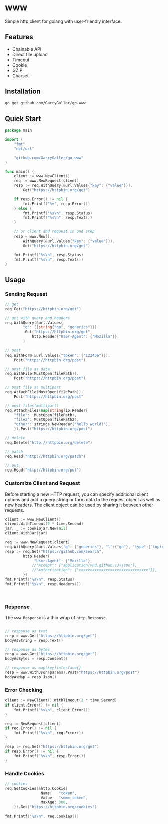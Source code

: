 # www

Simple http client for golang with user-friendly interface.

## Features

- Chainable API
- Direct file upload
- Timeout
- Cookie
- GZIP
- Charset

## Installation

```bash
go get github.com/GarryGaller/go-www
```

## Quick Start

```go
package main

import (
	"fmt"
	"net/url"

	"github.com/GarryGaller/go-www"
)

func main() {
	client := www.NewClient()
	req := www.NewRequest(client)
	resp := req.WithQuery(&url.Values{"key": {"value"}}).
		Get("https://httpbin.org/get")

	if resp.Error() != nil {
		fmt.Printf("%v", resp.Error())
	} else {
		fmt.Printf("%s\n", resp.Status)
		fmt.Printf("%s\n", resp.Text())
	}

	// or client and request in one step
	resp = www.New().
		WithQuery(&url.Values{"key": {"value"}}).
		Get("https://httpbin.org/get")

	fmt.Printf("%s\n", resp.Status)
	fmt.Printf("%s\n", resp.Text())
}
```

## Usage

### Sending Request

```go
// get
req.Get("https://httpbin.org/get")

// get with query and headers
req.WithQuery(&url.Values{
        "q": []string{"go", "generics"}})
        .Get("https://httpbin.org/get", 
            http.Header{"User-Agent": {"Mozilla"}},
        )

// post
req.WithForm(&url.Values{"token": {"123456"}}).
    Post("https://httpbin.org/post")

// post file as data
req.WithFile(MustOpen(filePath)).
    Post("https://httpbin.org/post")

// post file as multipart
req.AttachFile(MustOpen(filePath)).
    Post("https://httpbin.org/post"

// post files(multipart)
req.AttachFiles(map[string]io.Reader{
    "file":  MustOpen(filePath),
    "file2": MustOpen(filePath2),
    "other": strings.NewReader("hello world!"),
    }).Post("https://httpbin.org/post")

// delete
req.Delete("http://httpbin.org/delete")

// patch
req.Head("http://httpbin.org/patch")

// put
req.Head("http://httpbin.org/put")

```

### Customize Client and Request

Before starting a new HTTP request, you can specify additional client options and add a query string or form data to the request object as well as new headers.
The client object can be used by sharing it between other requests.

```go
client := www.NewClient()
client.WithTimeout(2 * time.Second)
jar, _ := cookiejar.New(nil)
client.WithJar(jar)

req := www.NewRequest(client)
req.WithQuery(&url.Values{"q": {"generics"}, "l":{"go"}, "type":{"topics"}})
resp := req.Get("https://github.com/search",
        http.Header{
             "User-Agent": {"Mozilla"},
            //"Accept": {"application/vnd.github.v3+json"},
            //"Authorization": {"xxxxxxxxxxxxxxxxxxxxxxxxxxxxxxx"}},
        })
fmt.Printf("%s\n", resp.Status)
fmt.Printf("%s\n", resp.Headers())
    
    
```

### Response

The `www.Response` is a thin wrap of `http.Response`.

```go

// response as text
resp = www.Get("https://httpbin.org/get")
bodyAsString = resp.Text()

// response as bytes
resp = www.Get("https://httpbin.org/get")
bodyAsBytes = resp.Content()

// response as map[key]interface{}
resp = www.WithJson(params).Post("https://httpbin.org/post")
bodyAsMap = resp.Json()

```

### Error Checking

```go
client := NewClient().WithTimeout(2 * time.Second)
if client.Error() != nil {
    fmt.Printf("%v\n", client.Error())
}

req := NewRequest(client)
if req.Error() != nil {
    fmt.Printf("%v\n", req.Error())
}

resp := req.Get("https://httpbin.org/get")
if resp.Error() != nil {
    fmt.Printf("%v\n", resp.Error())
}
```

### Handle Cookies

```go
// cookies
req.SetCookies(&http.Cookie{
                Name:   "token",
                Value:  "some_token",
                MaxAge: 300,
    }).Get("https://httpbin.org/cookies")
    
fmt.Printf("%s\n", req.Cookies())    
    
```    
    
